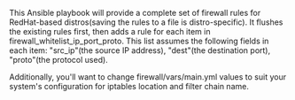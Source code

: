 This Ansible playbook will provide a complete set of firewall rules for RedHat-based distros(saving the rules to a file is distro-specific). It flushes the existing rules first, then adds a rule for each item in firewall_whitelist_ip_port_proto. This list assumes the following fields in each item: "src_ip"(the source IP address), "dest"(the destination port), "proto"(the protocol used).

Additionally, you'll want to change firewall/vars/main.yml values to suit your system's configuration for iptables location and filter chain name.